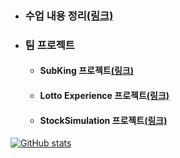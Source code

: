 - ### 수업 내용 정리[(링크)](https://github.com/LeeKangHo1/My-Java-study)

- ### 팀 프로젝트
	- #### SubKing 프로젝트[(링크)](https://github.com/LeeKangHo1/SUBKINGproject)
	- #### Lotto Experience 프로젝트[(링크)](https://github.com/LeeKangHo1/lottoTeam3)
	- #### StockSimulation 프로젝트[(링크)](https://github.com/LeeKangHo1/Magnificent_Architects)
 
[![GitHub stats](https://github-readme-stats.vercel.app/api?username=LeeKangHo1)](https://github.com/LeeKangHo1)
